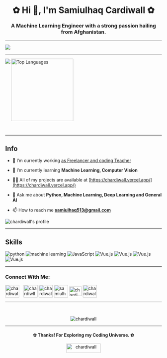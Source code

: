 <h1 align="center">✿ Hi 👋, I'm Samiulhaq Cardiwall ✿</h1>
<h3 align="center">A Machine Learning Engineer with a strong passion hailing from Afghanistan.</h3>


<hr/>
<img src="https://user-images.githubusercontent.com/10498744/210012254-234538ff-d198-48aa-8964-37e6fd45d227.gif" />
<hr/>

<p>

<picture>
<source 
  srcset="https://github-readme-stats.vercel.app/api?username=chardiwall&show_icons=true&theme=dark"
  media="(prefers-color-scheme: dark)"
/>
<source
  srcset="https://github-readme-stats.vercel.app/api?username=chardiwall&show_icons=true"
  media="(prefers-color-scheme: light), (prefers-color-scheme: no-preference)"
/>
<img align=left src="https://github-readme-stats.vercel.app/api?username=anuraghazra&show_icons=true" />
</picture>

  
<img height=200px alt="Top Languages" src="https://github-readme-stats.vercel.app/api/top-langs/?username=anuraghazra&layout=compact" />

</p>

<br/>
<hr/>

## Info
- 🔭 I’m currently working [as Freelancer and coding Teacher](https://github.com/chardiwall/Coding-for-beginners-and-beyond)

- 🌱 I’m currently learning **Machine Learning, Computer Vision**

- 👨‍💻 All of my projects are available at [https://chardiwall.vercel.app/](https://chardiwall.vercel.app/)

- 💬 Ask me about **Python, Machine Learning, Deep Learning and General AI**

- 📫 How to reach me **samiulhaq513@gmail.com**

![chardiwall's profile](https://komarev.com/ghpvc/?username=chardiwall&label=Profile%20views&color=082036&style=flat)

<hr/>

## Skills

![python](https://img.shields.io/badge/python-%2314354C.svg?style=for-the-badge&logo=python&logoColor=white)
![machine learning](https://img.shields.io/badge/Machine%20Leaning-2e5c82?style=for-the-badge&logo=NixOS&logoColor=white)
![JavaScript](https://img.shields.io/badge/JavaScript-%23323330.svg?style=for-the-badge&logo=python&logoColor=white)
![Vue.js](https://img.shields.io/badge/vuejs-%2335495e.svg?style=for-the-badge&logo=vuedotjs&logoColor=%234FC08D)
![Vue.js](https://img.shields.io/badge/Docker-3798fa.svg?style=for-the-badge&logo=docker&logoColor=white)
![Vue.js](https://img.shields.io/badge/MY%20SQL-000000.svg?style=for-the-badge&logo=mysql&logoColor=white)
![Vue.js](https://img.shields.io/badge/Linux-341fab.svg?style=for-the-badge&logo=linux&logoColor=white)

<hr/>


<h3 align="left">Connect With Me:</h3>
<p align="left"><a style="margin-right:10px" href="https://www.linkedin.com/in/chardiwall/" target="blank"><img align="center" src="https://cdn-icons-png.flaticon.com/512/174/174857.png?w=740&t=st=1680215035~exp=1680215635~hmac=7c6945dd6e2dd69509b97a87bf5aa5048beef02c494e89d910a8e030fa5b412c" alt="chardiwall" height="40" width="45" /></a>
<a href="https://dev.to/chardiwll" target="blank"><img align="center" src="https://raw.githubusercontent.com/rahuldkjain/github-profile-readme-generator/master/src/images/icons/Social/devto.svg" alt="chardiwll" height="40" width="45" /></a>
<a href="https://stackoverflow.com/users/chardiwall" target="blank"><img align="center" src="https://raw.githubusercontent.com/rahuldkjain/github-profile-readme-generator/master/src/images/icons/Social/stack-overflow.svg" alt="chardiwall" height="40" width="45" /></a>
<a href="https://kaggle.com/samiulhaqchardewall" target="blank"><img align="center" src="https://raw.githubusercontent.com/rahuldkjain/github-profile-readme-generator/master/src/images/icons/Social/kaggle.svg" alt="samiulhaqchardewall" height="40" width="45" /></a>
<a href="https://medium.com/chardiwall" target="blank"><img align="center" src="https://raw.githubusercontent.com/rahuldkjain/github-profile-readme-generator/master/src/images/icons/Social/medium.svg" alt="chardiwall" height="30" width="40" /></a>
<a href="https://www.hackerrank.com/chardiwall" target="blank"><img align="center" src="https://raw.githubusercontent.com/rahuldkjain/github-profile-readme-generator/master/src/images/icons/Social/hackerrank.svg" alt="chardiwall" height="40" width="45" /></a>
</p>

<hr/>
<br>

<p align=center><img align="center" src="https://github-readme-streak-stats.herokuapp.com/?user=chardiwall&" alt="chardiwall" /></p>
<hr>

<h4 align=center>✿ Thanks! For Exploring my Coding Universe. ✿</h4>

<p align=center><a href="https://www.buymeacoffee.com/chardiwall"> <img align="center" src="https://cdn.buymeacoffee.com/buttons/v2/default-yellow.png" height="30" width="110" alt="chardiwall" /></a></p><br><br>
